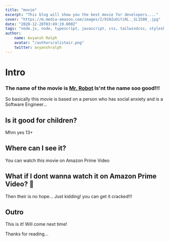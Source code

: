 ```yaml
---
title: "movie"
excerpt: "This blog will show you the best movie for developers...."
cover: "https://m.media-amazon.com/images/I/910ZuOiYiRL._SL1500_.jpg"
date: "2020-12-28T03:49:19.000Z"
tags: "node.js, node, typescript, javascript, css, tailwindcss, stylesheets, react"
author:
    name: Avyansh Ralph
    avatar: "/authors/alistair.png"
    twitter: avyanshralph
---
```


# Intro

### The name of the movie is [Mr. Robot](https://www.usanetwork.com/mr-robot) Is'nt the name soo good!!!

So basically this movie is based on a person who has social anxiety and is a Software Engineer... 

## Is it good for children?

Mhm yes 13+

## Where can I see it?

You can watch this movie on Amazon Prime Video

## What if I dont wanna watch it on Amazon Prime Video? 👀 

Then their is no hope... Just kidding! you can get it cracked!!!

## Outro

This is it! Will come next time!

Thanks for reading...
